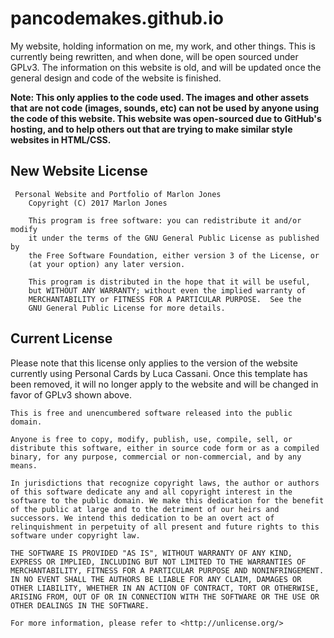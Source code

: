 # pancodemakes.github.io
My website, holding information on me, my work, and other things. This is currently being rewritten, and when done, will be open sourced under GPLv3. The information on this website is old, and will be updated once the general design and code of the website is finished. 

<b>Note: This only applies to the code used. The images and other assets that are not code (images, sounds, etc) can not be used by anyone using the code of this website. This website was open-sourced due to GitHub's hosting, and to help others out that are trying to make similar style websites in HTML/CSS.</b>

## New Website License
````
 Personal Website and Portfolio of Marlon Jones
    Copyright (C) 2017 Marlon Jones

    This program is free software: you can redistribute it and/or modify
    it under the terms of the GNU General Public License as published by
    the Free Software Foundation, either version 3 of the License, or
    (at your option) any later version.

    This program is distributed in the hope that it will be useful,
    but WITHOUT ANY WARRANTY; without even the implied warranty of
    MERCHANTABILITY or FITNESS FOR A PARTICULAR PURPOSE.  See the
    GNU General Public License for more details.

````

## Current License
Please note that this license only applies to the version of the website currently using Personal Cards by Luca Cassani. Once this template has been removed, it will no longer apply to the website and will be changed in favor of GPLv3 shown above.
````
This is free and unencumbered software released into the public domain.

Anyone is free to copy, modify, publish, use, compile, sell, or
distribute this software, either in source code form or as a compiled
binary, for any purpose, commercial or non-commercial, and by any
means.

In jurisdictions that recognize copyright laws, the author or authors
of this software dedicate any and all copyright interest in the
software to the public domain. We make this dedication for the benefit
of the public at large and to the detriment of our heirs and
successors. We intend this dedication to be an overt act of
relinquishment in perpetuity of all present and future rights to this
software under copyright law.

THE SOFTWARE IS PROVIDED "AS IS", WITHOUT WARRANTY OF ANY KIND,
EXPRESS OR IMPLIED, INCLUDING BUT NOT LIMITED TO THE WARRANTIES OF
MERCHANTABILITY, FITNESS FOR A PARTICULAR PURPOSE AND NONINFRINGEMENT.
IN NO EVENT SHALL THE AUTHORS BE LIABLE FOR ANY CLAIM, DAMAGES OR
OTHER LIABILITY, WHETHER IN AN ACTION OF CONTRACT, TORT OR OTHERWISE,
ARISING FROM, OUT OF OR IN CONNECTION WITH THE SOFTWARE OR THE USE OR
OTHER DEALINGS IN THE SOFTWARE.

For more information, please refer to <http://unlicense.org/>
````
